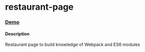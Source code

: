 # restaurant-page

### [Demo](https://kengyn.github.io/restaurant-page/)

#### Description
Restaurant page to build knowledge of Webpack and ES6 modules

